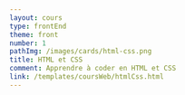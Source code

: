 ```yaml
---
layout: cours
type: frontEnd
theme: front
number: 1
pathImg: /images/cards/html-css.png
title: HTML et CSS
comment: Apprendre à coder en HTML et CSS
link: /templates/coursWeb/htmlCss.html
---
```

